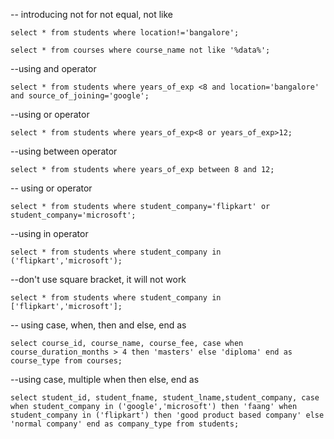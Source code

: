 -- introducing not for not equal, not like

`select * from students where location!='bangalore';`

`select * from courses where course_name not like '%data%';`

--using and operator

`select * from students where years_of_exp <8 and location='bangalore' and source_of_joining='google';`

--using or operator

`select * from students where years_of_exp<8 or years_of_exp>12;`

--using between operator

`select * from students where years_of_exp between 8 and 12;`


-- using or operator

`select * from students where student_company='flipkart' or student_company='microsoft';`

--using in operator

`select * from students where student_company in ('flipkart','microsoft');`

--don't use square bracket, it will not work

`select * from students where student_company in ['flipkart','microsoft'];`



-- using case, when, then and else, end as

`select course_id, course_name, course_fee,
    case
        when course_duration_months > 4 then 'masters'
        else 'diploma'
    end as course_type
from courses;`



--using case, multiple when then else, end as

`select student_id, student_fname, student_lname,student_company,
case
    when student_company in ('google','microsoft') then 'faang'
    when student_company in ('flipkart') then 'good product based company'
    else 'normal company'
end as company_type
from students;`





